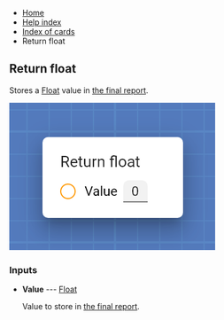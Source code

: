 <ul class="breadcrumb">
    <li><a href="">Home</a></li>
    <li><a href="help.html">Help index</a></li>
    <li><a href="cards/">Index of cards</a></li>
    <li>Return float</li>
</ul>

## Return float

Stores a [Float](types/Float.html) value in [the final report](reports_screen.html).

![Return float](assets/img/cards/returnFloat.png)


### Inputs


* **Value** --- [Float](types/Float.html)

  Value to store in [the final report](reports_screen.html).






